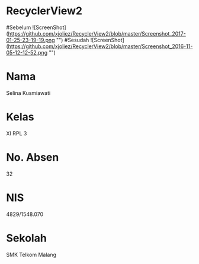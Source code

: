 # RecyclerView2
#Sebelum
![ScreenShot] (https://github.com/xjoliez/RecyclerView2/blob/master/Screenshot_2017-01-25-23-19-19.png "")
#Sesudah
![ScreenShot] (https://github.com/xjoliez/RecyclerView2/blob/master/Screenshot_2016-11-05-12-12-52.png "")
# Nama 
Selina Kusmiawati
# Kelas 
XI RPL 3
# No. Absen 
32
# NIS 
4829/1548.070
# Sekolah 
SMK Telkom Malang
